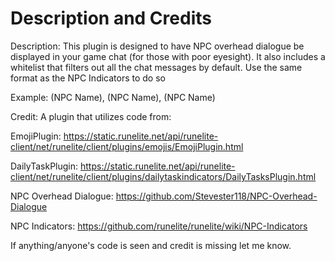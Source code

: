 # Description and Credits

Description: This plugin is designed to have NPC overhead dialogue be displayed in your game chat (for those with poor eyesight). It also includes a whitelist that filters out all the chat messages by default. Use the same format as the NPC Indicators to do so 

Example:
(NPC Name), (NPC Name), (NPC Name)

Credit:
A plugin that utilizes code from: 

EmojiPlugin: https://static.runelite.net/api/runelite-client/net/runelite/client/plugins/emojis/EmojiPlugin.html

DailyTaskPlugin: https://static.runelite.net/api/runelite-client/net/runelite/client/plugins/dailytaskindicators/DailyTasksPlugin.html

NPC Overhead Dialogue: https://github.com/Stevester118/NPC-Overhead-Dialogue

NPC Indicators: https://github.com/runelite/runelite/wiki/NPC-Indicators


If anything/anyone's code is seen and credit is missing let me know. 
